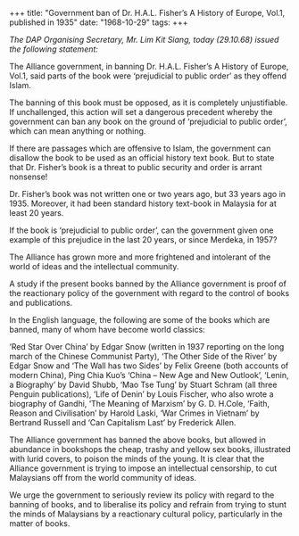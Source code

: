 +++ 
title: "Government ban of Dr. H.A.L. Fisher’s A History of Europe, Vol.1, published in 1935"
date: "1968-10-29"
tags:
+++

_The DAP Organising Secretary, Mr. Lim Kit Siang, today (29.10.68) issued the following statement:_

The Alliance government, in banning Dr. H.A.L. Fisher’s A History of Europe, Vol.1, said parts of the book were ‘prejudicial to public order’ as they offend Islam.

The banning of this book must be opposed, as it is completely unjustifiable. If unchallenged, this action will set a dangerous precedent whereby the government can ban any book on the ground of ‘prejudicial to public order’, which can mean anything or nothing.

If there are passages which are offensive to Islam, the government can disallow the book to be used as an official history text book. But to state that Dr. Fisher’s book is a threat to public security and order is arrant nonsense!

Dr. Fisher’s book was not written one or two years ago, but 33 years ago in 1935. Moreover, it had been standard history text-book in Malaysia for at least 20 years.</u>

If the book is ‘prejudicial to public order’, can the government given one example of this prejudice in the last 20 years, or since Merdeka, in 1957?

The Alliance has grown more and more frightened and intolerant of the world of ideas and the intellectual community.

A study if the present books banned by the Alliance government is proof of the reactionary policy of the government with regard to the control of books and publications.

In the English language, the following are some of the books which are banned, many of whom have become world classics:

‘Red Star Over China’ by Edgar Snow (written in 1937 reporting on the long march of the Chinese Communist Party), ‘The Other Side of the River’ by Edgar Snow and ‘The Wall has two Sides’ by Felix Greene (both accounts of modern China), Ping Chia Kuo’s ‘China – New Age and New Outlook’, ‘Lenin, a Biography’ by David Shubb, ‘Mao Tse Tung’ by Stuart Schram (all three Penguin publications), ‘Life of Denin’ by Louis Fischer, who also wrote a biography of Gandhi, ‘The Meaning of Marxism’ by G. D. H.Cole, ‘Faith, Reason and Civilisation’ by Harold Laski, ‘War Crimes in Vietnam’ by Bertrand Russell and ‘Can Capitalism Last’ by Frederick Allen.

The Alliance government has banned the above books, but allowed in abundance in bookshops the cheap, trashy and yellow sex books, illustrated with lurid covers, to poison the minds of the young. It is clear that the Alliance government is trying to impose an intellectual censorship, to cut Malaysians off from the world community of ideas.

We urge the government to seriously review its policy with regard to the banning of books, and to liberalise its policy and refrain from trying to stunt the minds of Malaysians by a reactionary cultural policy, particularly in the matter of books. 
